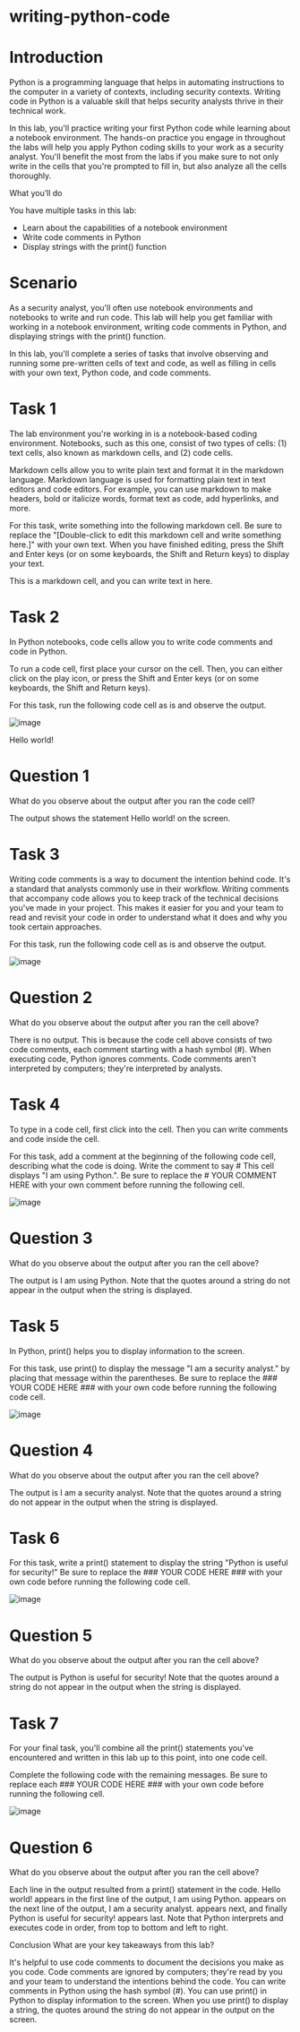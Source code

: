 # writing-python-code
<h1>Introduction</h1>
Python is a programming language that helps in automating instructions to the computer in a variety of contexts, including security contexts. Writing code in Python is a valuable skill that helps security analysts thrive in their technical work.

In this lab, you'll practice writing your first Python code while learning about a notebook environment. The hands-on practice you engage in throughout the labs will help you apply Python coding skills to your work as a security analyst. You'll benefit the most from the labs if you make sure to not only write in the cells that you're prompted to fill in, but also analyze all the cells thoroughly.

What you’ll do

You have multiple tasks in this lab:
- Learn about the capabilities of a notebook environment
- Write code comments in Python
- Display strings with the print() function

<h1>Scenario</h1>
As a security analyst, you'll often use notebook environments and notebooks to write and run code. This lab will help you get familiar with working in a notebook environment, writing code comments in Python, and displaying strings with the print() function.

In this lab, you'll complete a series of tasks that involve observing and running some pre-written cells of text and code, as well as filling in cells with your own text, Python code, and code comments.

<h1>Task 1</h1>
The lab environment you're working in is a notebook-based coding environment. Notebooks, such as this one, consist of two types of cells: (1) text cells, also known as markdown cells, and (2) code cells.

Markdown cells allow you to write plain text and format it in the markdown language. Markdown language is used for formatting plain text in text editors and code editors. For example, you can use markdown to make headers, bold or italicize words, format text as code, add hyperlinks, and more.

For this task, write something into the following markdown cell. Be sure to replace the "[Double-click to edit this markdown cell and write something here.]" with your own text. When you have finished editing, press the Shift and Enter keys (or on some keyboards, the Shift and Return keys) to display your text.

This is a markdown cell, and you can write text in here.

<h1>Task 2</h1>
In Python notebooks, code cells allow you to write code comments and code in Python.

To run a code cell, first place your cursor on the cell. Then, you can either click on the play icon, or press the Shift and Enter keys (or on some keyboards, the Shift and Return keys).

For this task, run the following code cell as is and observe the output.

![image](https://github.com/user-attachments/assets/2743ddb8-81c1-413b-84fd-fe1c783c35df)

Hello world!

<h1>Question 1</h1>
What do you observe about the output after you ran the code cell?

The output shows the statement Hello world! on the screen.

<h1>Task 3</h1>
Writing code comments is a way to document the intention behind code. It's a standard that analysts commonly use in their workflow. Writing comments that accompany code allows you to keep track of the technical decisions you've made in your project. This makes it easier for you and your team to read and revisit your code in order to understand what it does and why you took certain approaches.

For this task, run the following code cell as is and observe the output.

![image](https://github.com/user-attachments/assets/68207cda-fe7c-419a-bbeb-26da29f40fc8)

<h1>Question 2</h1>
What do you observe about the output after you ran the cell above?

There is no output. This is because the code cell above consists of two code comments, each comment starting with a hash symbol (#). When executing code, Python ignores comments. Code comments aren't interpreted by computers; they're interpreted by analysts.

<h1>Task 4</h1>
To type in a code cell, first click into the cell. Then you can write comments and code inside the cell.

For this task, add a comment at the beginning of the following code cell, describing what the code is doing. Write the comment to say # This cell displays "I am using Python.". Be sure to replace the # YOUR COMMENT HERE with your own comment before running the following cell.

![image](https://github.com/user-attachments/assets/5a76dda9-8a29-45e7-b7d3-1ca7c590ceb4)

<h1>Question 3</h1>
What do you observe about the output after you ran the cell above?

The output is I am using Python. Note that the quotes around a string do not appear in the output when the string is displayed.

<h1>Task 5</h1>
In Python, print() helps you to display information to the screen.

For this task, use print() to display the message "I am a security analyst." by placing that message within the parentheses. Be sure to replace the ### YOUR CODE HERE ### with your own code before running the following code cell.

![image](https://github.com/user-attachments/assets/c19fa214-0496-4c1f-aa18-12c2eaf8b2a0)

<h1>Question 4</h1>
What do you observe about the output after you ran the cell above?

The output is I am a security analyst. Note that the quotes around a string do not appear in the output when the string is displayed.

<h1>Task 6</h1>
For this task, write a print() statement to display the string "Python is useful for security!" Be sure to replace the ### YOUR CODE HERE ### with your own code before running the following code cell.

![image](https://github.com/user-attachments/assets/84a96b97-041a-425a-9228-73b195075788)

<h1>Question 5</h1>
What do you observe about the output after you ran the cell above?

The output is Python is useful for security! Note that the quotes around a string do not appear in the output when the string is displayed.

<h1>Task 7</h1>
For your final task, you'll combine all the print() statements you've encountered and written in this lab up to this point, into one code cell.

Complete the following code with the remaining messages. Be sure to replace each ### YOUR CODE HERE ### with your own code before running the following cell.

![image](https://github.com/user-attachments/assets/8f54ac62-fbdd-46ce-9ba8-46be99a6093c)

<h1>Question 6</h1>
What do you observe about the output after you ran the cell above?

Each line in the output resulted from a print() statement in the code. Hello world! appears in the first line of the output, I am using Python. appears on the next line of the output, I am a security analyst. appears next, and finally Python is useful for security! appears last. Note that Python interprets and executes code in order, from top to bottom and left to right.

Conclusion
What are your key takeaways from this lab?

It's helpful to use code comments to document the decisions you make as you code.
Code comments are ignored by computers; they're read by you and your team to understand the intentions behind the code.
You can write comments in Python using the hash symbol (#).
You can use print() in Python to display information to the screen.
When you use print() to display a string, the quotes around the string do not appear in the output on the screen.

